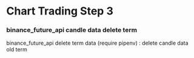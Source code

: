 # Chart Trading Step 3
### binance_future_api candle data delete term
binance_future_api delete term data (require pipenv)
: delete candle data old term
